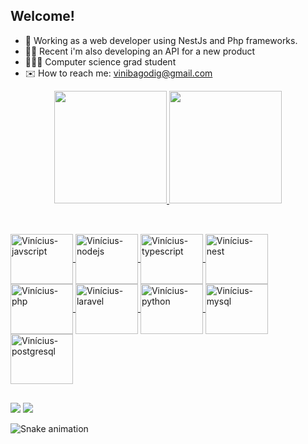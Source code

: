 ## Welcome!

- 👔 Working as a web developer using NestJs and Php frameworks.
- 👨‍💻 Recent i'm also developing an API for a new product
- 🧑🏻‍🎓 Computer science grad student
- ✉️ How to reach me: vinibagodig@gmail.com
<div align="center">
  <a href="https://github.com/Vinibg">
  <img height="180em" src="https://github-readme-stats.vercel.app/api?username=Vinibg&show_icons=true&theme=dark&include_all_commits=true&count_private=true"/>
  <img height="180em" src="https://github-readme-stats.vercel.app/api/top-langs/?username=Vinibg&layout=compact&langs_count=7&theme=dark"/>
</div>

  ##
  
  <div style="display: inline_block"><br>
    <img align="center" alt="Vinícius-javscript" height="80" width="100" src="https://cdn.jsdelivr.net/gh/devicons/devicon/icons/javascript/javascript-original.svg">
    <img align="center" alt="Vinícius-nodejs" height="80" width="100" src="https://cdn.jsdelivr.net/gh/devicons/devicon/icons/nodejs/nodejs-original-wordmark.svg">
    <img align="center" alt="Vinícius-typescript" height="80" width="100" src="https://cdn.jsdelivr.net/gh/devicons/devicon/icons/typescript/typescript-plain.svg" />
    <img align="center" alt="Vinícius-nest" height="80" width="100" src="https://cdn.jsdelivr.net/gh/devicons/devicon/icons/nestjs/nestjs-plain.svg">
    <img align="center" alt="Vinícius-php" height="80" width="100" src="https://cdn.jsdelivr.net/gh/devicons/devicon/icons/php/php-original.svg">
    <img align="center" alt="Vinícius-laravel" height="80" width="100" src="https://cdn.jsdelivr.net/gh/devicons/devicon/icons/laravel/laravel-plain.svg">
    <img align="center" alt="Vinícius-python" height="80" width="100" src="https://cdn.jsdelivr.net/gh/devicons/devicon/icons/python/python-original.svg">
    <img align="center" alt="Vinícius-mysql" height="80" width="100" src="https://cdn.jsdelivr.net/gh/devicons/devicon/icons/mysql/mysql-original.svg">
    <img align="center" alt="Vinícius-postgresql" height="80" width="100" src="https://cdn.jsdelivr.net/gh/devicons/devicon/icons/postgresql/postgresql-original.svg">
  </div>
  
  ##
  
  <div>
    <a href = "mailto:vinibagodig@gmail.com"><img src="https://img.shields.io/badge/Gmail-D14836?style=for-the-badge&logo=gmail&logoColor=white" target="_blank"></a>
    <a href="https://www.linkedin.com/in/vin%C3%ADcius-gravinez-14b338226/" target="_blank"><img src="https://img.shields.io/badge/-LinkedIn-%230077B5?style=for-the-badge&logo=linkedin&logoColor=white" target="_blank"></a>
    
  ![Snake animation](https://github.com/Vinibg/Vinibg/blob/output/github-contribution-grid-snake.svg)
    
  </div>
